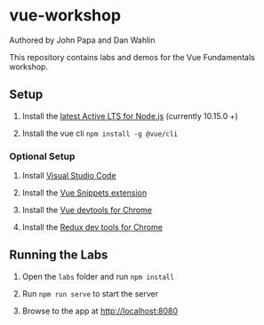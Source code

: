 # vue-workshop

Authored by John Papa and Dan Wahlin

This repository contains labs and demos for the Vue Fundamentals workshop.

## Setup

1. Install the [latest Active LTS for Node.js](https://nodejs.org) (currently 10.15.0 +)

1. Install the vue cli `npm install -g @vue/cli`

### Optional Setup

1. Install [Visual Studio Code](https://code.visualstudio.com/?wt.mc_id=vueworkshop-github-jopapa)

1. Install the [Vue Snippets extension](https://marketplace.visualstudio.com/items?itemName=sdras.vue-vscode-snippets&WT.mc_id=vueworkshop-github-jopapa)

1. Install the [Vue devtools for Chrome](https://jpapa.me/vuedevtools)

1. Install the [Redux dev tools for Chrome](http://jpapa.me/reduxext)

## Running the Labs

1. Open the `labs` folder and run `npm install`

1. Run `npm run serve` to start the server

1. Browse to the app at <http://localhost:8080>

